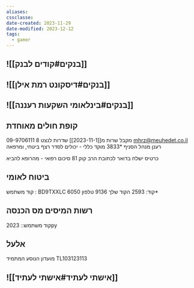 ```yaml
---
aliases: 
cssclasse: 
date-created: 2023-11-29
date-modified: 2023-12-12
tags:
  - gamer
---
```


## ![[בנקים#קודים לבנק]]

## ![[בנקים#דיסקונט רמת אילן]]

## ![[בנקים#בינלאומי השקעות רעננה]]

## קופת חולים מאוחדת

מקבל שרות מ[[2023-11-1]]
שדרות לנצט 8
09-9706111
mhrz@meuhedet.co.il
רענן מנהל הסניף
*3833 מוקד כללי - יכולים לסדר רצף ביטחי, ומרפאה

כרטיס ישלח בדואר לכתובת הרב קוק 81
סיכום רפואי - מהרופא להביא

## ביטוח לאומי

קוד משתמש : BD9TXXLC
קוד: 2593
הקוד שלך 9136
טלפון 6050*

## רשות המיסים מס הכנסה

קוד משתמש:: 2023py

## אלעל

מועדון הנוסע המתמיד TL103123113

## ![[אישתי לעתיד#אישתי לעתיד]]
